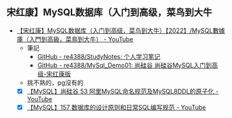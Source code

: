 ## 宋红康】MySQL数据库（入门到高级，菜鸟到大牛
- [【宋红康】MySQL数据库（入门到高级，菜鸟到大牛）【2022】/MySQL數據庫（入門到高級，菜鳥到大牛） - YouTube](https://youtube.com/playlist?list=PLmOn9nNkQxJFi4x7rZ5wpUKts3u7cDx21&si=rihU2pN3RzS8QVrj)
	- 筆記
		- [GitHub - re4388/StudyNotes: 个人学习笔记](https://github.com/re4388/StudyNotes)
		- [GitHub - re4388/MySql\_Demo01: 尚硅谷 尚硅谷MySQL入门到高级-宋红康版](https://github.com/re4388/MySql_Demo01)
	- 挑不熟的，pg沒有的
	- [x] [【MySQL】尚硅谷 53 阿里MySQL命名规范及MySQL8DDL的原子化 - YouTube](https://www.youtube.com/watch?v=7a1H_iO72_s&list=PLmOn9nNkQxJFi4x7rZ5wpUKts3u7cDx21&index=53)
	- [x] [【MySQL】157 数据库的设计原则和日常SQL编写规范 - YouTube](https://www.youtube.com/watch?v=7oCZF7zLYZM&list=PLmOn9nNkQxJFi4x7rZ5wpUKts3u7cDx21&index=158)
